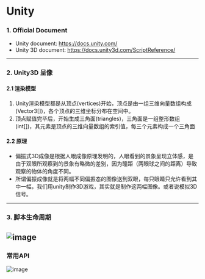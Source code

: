 # Unity
### 1. Official Document
- Unity document: https://docs.unity.com/
- Unity 3D document: https://docs.unity3d.com/ScriptReference/
---
### 2. Unity3D 呈像
#### 2.1 渲染模型
1. Unity渲染模型都是从顶点(vertices)开始，顶点是由一组三维向量数组构成(Vector3[])，各个顶点的三维坐标分布在空间中。
2. 顶点赋值完毕后，开始生成三角面(triangles)，三角面是一组整形数组(int[])，其元素是顶点的三维向量数组的索引值，每三个元素构成一个三角面
#### 2.2 原理
- 偏振式3D成像是根据人眼成像原理发明的，人眼看到的景象呈现立体感，是由于双眼所观察到的景象有略微的差别，因为瞳距（两眼球之间的距离）导致观察的物体的角度不同。
- 所谓偏振成像就是将两幅不同偏振态的图像送到双眼，每只眼睛只允许看到其中一幅，我们用unity制作3D游戏，其实就是制作这两幅图像。或者说模拟3D信号。
---
### 3. 脚本生命周期
![image](https://github.com/Liangyue-1998/Csharp_learning/assets/61789633/063845a5-4de9-404a-8ad6-3295f3a67fd0)
---
### 常用API
![image](https://github.com/Liangyue-1998/Csharp_learning/assets/61789633/72cbfa3b-21be-4a7e-a112-6eb999656bb2)




